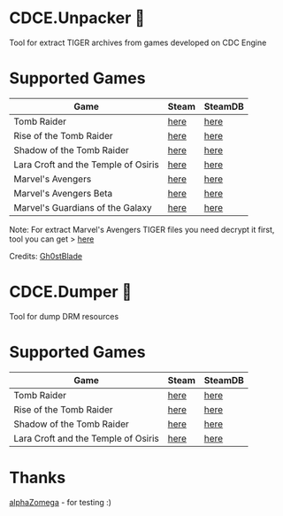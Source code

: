 # CDCE.Unpacker :see_no_evil:
Tool for extract TIGER archives from games developed on CDC Engine

# Supported Games
| Game   | Steam   | SteamDB
|---      |---    |---    |
| Tomb Raider | [here](https://store.steampowered.com/app/203160) | [here](https://steamdb.info/app/203160) |
| Rise of the Tomb Raider | [here](https://store.steampowered.com/app/391220) | [here](https://steamdb.info/app/391220) |
| Shadow of the Tomb Raider | [here](https://store.steampowered.com/app/750920) | [here](https://steamdb.info/app/750920) |
| Lara Croft and the Temple of Osiris | [here](https://store.steampowered.com/app/289690) | [here](https://steamdb.info/app/289690) |
| Marvel's Avengers | [here](https://store.steampowered.com/app/997070) | [here](https://steamdb.info/app/997070) |
| Marvel's Avengers Beta | [here](https://store.steampowered.com/app/1358820) | [here](https://steamdb.info/app/1358820) |
| Marvel's Guardians of the Galaxy | [here](https://store.steampowered.com/app/1088850) | [here](https://steamdb.info/app/1088850) |

Note: For extract Marvel's Avengers TIGER files you need decrypt it first, tool you can get > [here](https://forum.xentax.com/viewtopic.php?p=166510#p166510)

Credits: [Gh0stBlade](https://github.com/Gh0stBlade)

# CDCE.Dumper :see_no_evil:
Tool for dump DRM resources

# Supported Games
| Game   | Steam   | SteamDB
|---      |---    |---    |
| Tomb Raider | [here](https://store.steampowered.com/app/203160) | [here](https://steamdb.info/app/203160) |
| Rise of the Tomb Raider | [here](https://store.steampowered.com/app/391220) | [here](https://steamdb.info/app/391220) |
| Shadow of the Tomb Raider | [here](https://store.steampowered.com/app/750920) | [here](https://steamdb.info/app/750920) |
| Lara Croft and the Temple of Osiris | [here](https://store.steampowered.com/app/289690) | [here](https://steamdb.info/app/289690) |

# Thanks
[alphaZomega](https://github.com/alphazolam) - for testing :)
